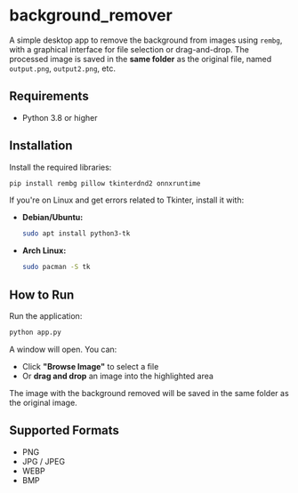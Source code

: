 # background_remover

A simple desktop app to remove the background from images using `rembg`, with a graphical interface for file selection or drag-and-drop. The processed image is saved in the **same folder** as the original file, named `output.png`, `output2.png`, etc.

## Requirements

* Python 3.8 or higher

## Installation

Install the required libraries:

```bash
pip install rembg pillow tkinterdnd2 onnxruntime
```

If you're on Linux and get errors related to Tkinter, install it with:

* **Debian/Ubuntu:**

  ```bash
  sudo apt install python3-tk
  ```

* **Arch Linux:**

  ```bash
  sudo pacman -S tk
  ```

## How to Run

Run the application:

```bash
python app.py
```

A window will open. You can:

* Click **"Browse Image"** to select a file
* Or **drag and drop** an image into the highlighted area

The image with the background removed will be saved in the same folder as the original image.

## Supported Formats

* PNG
* JPG / JPEG
* WEBP
* BMP
